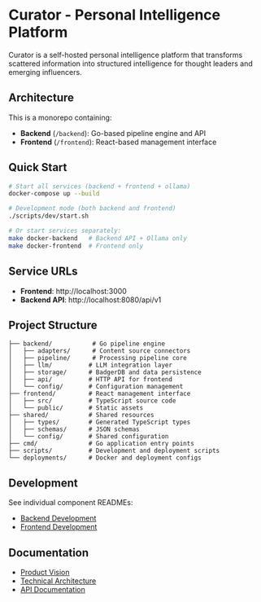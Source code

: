 # Curator - Personal Intelligence Platform

Curator is a self-hosted personal intelligence platform that transforms scattered information into structured intelligence for thought leaders and emerging influencers.

## Architecture

This is a monorepo containing:

- **Backend** (`/backend`): Go-based pipeline engine and API
- **Frontend** (`/frontend`): React-based management interface

## Quick Start

```bash
# Start all services (backend + frontend + ollama)
docker-compose up --build

# Development mode (both backend and frontend)
./scripts/dev/start.sh

# Or start services separately:
make docker-backend   # Backend API + Ollama only
make docker-frontend  # Frontend only
```

## Service URLs

- **Frontend**: http://localhost:3000
- **Backend API**: http://localhost:8080/api/v1

## Project Structure

```
├── backend/           # Go pipeline engine
│   ├── adapters/      # Content source connectors
│   ├── pipeline/      # Processing pipeline core
│   ├── llm/          # LLM integration layer
│   ├── storage/      # BadgerDB and data persistence
│   ├── api/          # HTTP API for frontend
│   └── config/       # Configuration management
├── frontend/         # React management interface
│   ├── src/          # TypeScript source code
│   └── public/       # Static assets
├── shared/           # Shared resources
│   ├── types/        # Generated TypeScript types
│   ├── schemas/      # JSON schemas
│   └── config/       # Shared configuration
├── cmd/              # Go application entry points
├── scripts/          # Development and deployment scripts
└── deployments/      # Docker and deployment configs
```

## Development

See individual component READMEs:
- [Backend Development](./backend/README.md)
- [Frontend Development](./frontend/README.md)

## Documentation

- [Product Vision](./planning/curator_pd_v2.md)
- [Technical Architecture](./planning/curator_tech_doc.md)
- [API Documentation](./docs/api/)
